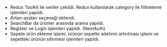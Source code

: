 - Redux Toolkit ile veriler çekildi. Redux kullanılarak category ile filitreleme işlemleri yapıldı.
- Artan-azalan seçeneği eklendi.
- SearchBar da ürünler arasında arama yapıldı.
- Register ve Login işlemleri yapıldı. (NextAuth)
- Sepete ürün ekleme işlemi, ürünün sepette adetinin artırılması işlemi ve sepetteki ürünün silinmesi işlemleri yapıldı.